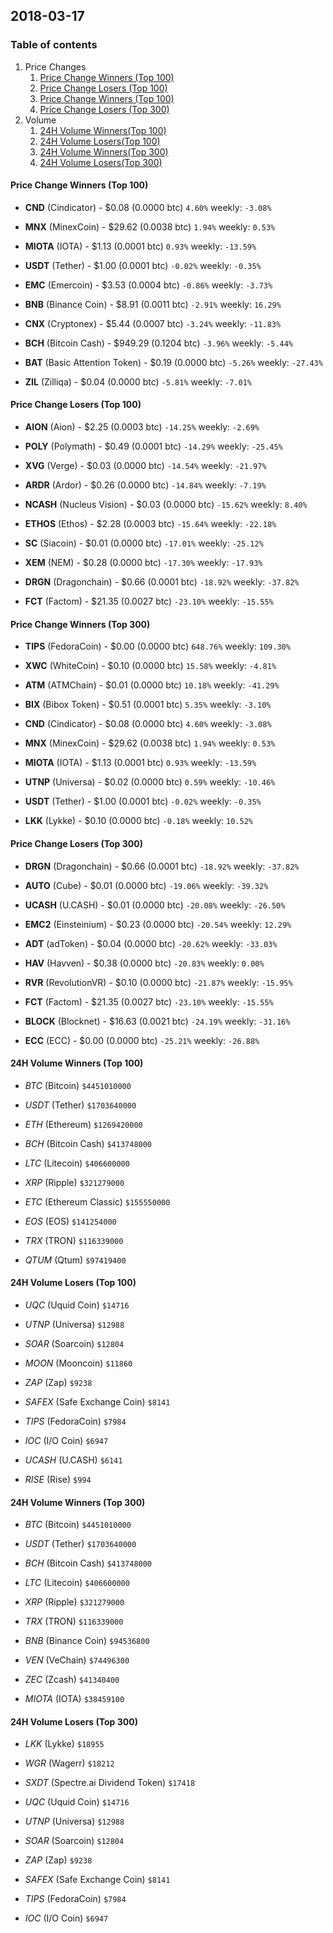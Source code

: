 ## 2018-03-17
### Table of contents
1. Price Changes
	1. [Price Change Winners (Top 100)](#price-change-winners-top-100)
	2. [Price Change Losers (Top 100)](#price-change-losers-top-100)
	1. [Price Change Winners (Top 100)](#price-change-winners-top-300)
	2. [Price Change Losers (Top 300)](#price-change-losers-top-300)
2. Volume
	1. [24H Volume Winners(Top 100)](#24h-volume-winners-top-100)
	2. [24H Volume Losers(Top 100)](#24h-volume-losers-top-100)
	1. [24H Volume Winners(Top 300)](#24h-volume-winners-top-300)
	2. [24H Volume Losers(Top 300)](#24h-volume-losers-top-300)

#### Price Change Winners (Top 100)
* **CND** (Cindicator) - $0.08 (0.0000 btc) `4.60%` weekly: `-3.08%`

* **MNX** (MinexCoin) - $29.62 (0.0038 btc) `1.94%` weekly: `0.53%`

* **MIOTA** (IOTA) - $1.13 (0.0001 btc) `0.93%` weekly: `-13.59%`

* **USDT** (Tether) - $1.00 (0.0001 btc) `-0.02%` weekly: `-0.35%`

* **EMC** (Emercoin) - $3.53 (0.0004 btc) `-0.86%` weekly: `-3.73%`

* **BNB** (Binance Coin) - $8.91 (0.0011 btc) `-2.91%` weekly: `16.29%`

* **CNX** (Cryptonex) - $5.44 (0.0007 btc) `-3.24%` weekly: `-11.83%`

* **BCH** (Bitcoin Cash) - $949.29 (0.1204 btc) `-3.96%` weekly: `-5.44%`

* **BAT** (Basic Attention Token) - $0.19 (0.0000 btc) `-5.26%` weekly: `-27.43%`

* **ZIL** (Zilliqa) - $0.04 (0.0000 btc) `-5.81%` weekly: `-7.01%`


#### Price Change Losers (Top 100)
* **AION** (Aion) - $2.25 (0.0003 btc) `-14.25%` weekly: `-2.69%`

* **POLY** (Polymath) - $0.49 (0.0001 btc) `-14.29%` weekly: `-25.45%`

* **XVG** (Verge) - $0.03 (0.0000 btc) `-14.54%` weekly: `-21.97%`

* **ARDR** (Ardor) - $0.26 (0.0000 btc) `-14.84%` weekly: `-7.19%`

* **NCASH** (Nucleus Vision) - $0.03 (0.0000 btc) `-15.62%` weekly: `8.40%`

* **ETHOS** (Ethos) - $2.28 (0.0003 btc) `-15.64%` weekly: `-22.18%`

* **SC** (Siacoin) - $0.01 (0.0000 btc) `-17.01%` weekly: `-25.12%`

* **XEM** (NEM) - $0.28 (0.0000 btc) `-17.30%` weekly: `-17.93%`

* **DRGN** (Dragonchain) - $0.66 (0.0001 btc) `-18.92%` weekly: `-37.82%`

* **FCT** (Factom) - $21.35 (0.0027 btc) `-23.10%` weekly: `-15.55%`


#### Price Change Winners (Top 300)
* **TIPS** (FedoraCoin) - $0.00 (0.0000 btc) `648.76%` weekly: `109.30%`

* **XWC** (WhiteCoin) - $0.10 (0.0000 btc) `15.58%` weekly: `-4.81%`

* **ATM** (ATMChain) - $0.01 (0.0000 btc) `10.18%` weekly: `-41.29%`

* **BIX** (Bibox Token) - $0.51 (0.0001 btc) `5.35%` weekly: `-3.10%`

* **CND** (Cindicator) - $0.08 (0.0000 btc) `4.60%` weekly: `-3.08%`

* **MNX** (MinexCoin) - $29.62 (0.0038 btc) `1.94%` weekly: `0.53%`

* **MIOTA** (IOTA) - $1.13 (0.0001 btc) `0.93%` weekly: `-13.59%`

* **UTNP** (Universa) - $0.02 (0.0000 btc) `0.59%` weekly: `-10.46%`

* **USDT** (Tether) - $1.00 (0.0001 btc) `-0.02%` weekly: `-0.35%`

* **LKK** (Lykke) - $0.10 (0.0000 btc) `-0.18%` weekly: `10.52%`


#### Price Change Losers (Top 300)
* **DRGN** (Dragonchain) - $0.66 (0.0001 btc) `-18.92%` weekly: `-37.82%`

* **AUTO** (Cube) - $0.01 (0.0000 btc) `-19.06%` weekly: `-39.32%`

* **UCASH** (U.CASH) - $0.01 (0.0000 btc) `-20.08%` weekly: `-26.50%`

* **EMC2** (Einsteinium) - $0.23 (0.0000 btc) `-20.54%` weekly: `12.29%`

* **ADT** (adToken) - $0.04 (0.0000 btc) `-20.62%` weekly: `-33.03%`

* **HAV** (Havven) - $0.38 (0.0000 btc) `-20.83%` weekly: `0.00%`

* **RVR** (RevolutionVR) - $0.10 (0.0000 btc) `-21.87%` weekly: `-15.95%`

* **FCT** (Factom) - $21.35 (0.0027 btc) `-23.10%` weekly: `-15.55%`

* **BLOCK** (Blocknet) - $16.63 (0.0021 btc) `-24.19%` weekly: `-31.16%`

* **ECC** (ECC) - $0.00 (0.0000 btc) `-25.21%` weekly: `-26.88%`


#### 24H Volume Winners (Top 100)
* *BTC* (Bitcoin) `$4451010000`

* *USDT* (Tether) `$1703640000`

* *ETH* (Ethereum) `$1269420000`

* *BCH* (Bitcoin Cash) `$413748000`

* *LTC* (Litecoin) `$406600000`

* *XRP* (Ripple) `$321279000`

* *ETC* (Ethereum Classic) `$155550000`

* *EOS* (EOS) `$141254000`

* *TRX* (TRON) `$116339000`

* *QTUM* (Qtum) `$97419400`


#### 24H Volume Losers (Top 100)
* *UQC* (Uquid Coin) `$14716`

* *UTNP* (Universa) `$12988`

* *SOAR* (Soarcoin) `$12804`

* *MOON* (Mooncoin) `$11860`

* *ZAP* (Zap) `$9238`

* *SAFEX* (Safe Exchange Coin) `$8141`

* *TIPS* (FedoraCoin) `$7984`

* *IOC* (I/O Coin) `$6947`

* *UCASH* (U.CASH) `$6141`

* *RISE* (Rise) `$994`


#### 24H Volume Winners (Top 300)
* *BTC* (Bitcoin) `$4451010000`

* *USDT* (Tether) `$1703640000`

* *BCH* (Bitcoin Cash) `$413748000`

* *LTC* (Litecoin) `$406600000`

* *XRP* (Ripple) `$321279000`

* *TRX* (TRON) `$116339000`

* *BNB* (Binance Coin) `$94536800`

* *VEN* (VeChain) `$74496300`

* *ZEC* (Zcash) `$41340400`

* *MIOTA* (IOTA) `$38459100`


#### 24H Volume Losers (Top 300)
* *LKK* (Lykke) `$18955`

* *WGR* (Wagerr) `$18212`

* *SXDT* (Spectre.ai Dividend Token) `$17418`

* *UQC* (Uquid Coin) `$14716`

* *UTNP* (Universa) `$12988`

* *SOAR* (Soarcoin) `$12804`

* *ZAP* (Zap) `$9238`

* *SAFEX* (Safe Exchange Coin) `$8141`

* *TIPS* (FedoraCoin) `$7984`

* *IOC* (I/O Coin) `$6947`

